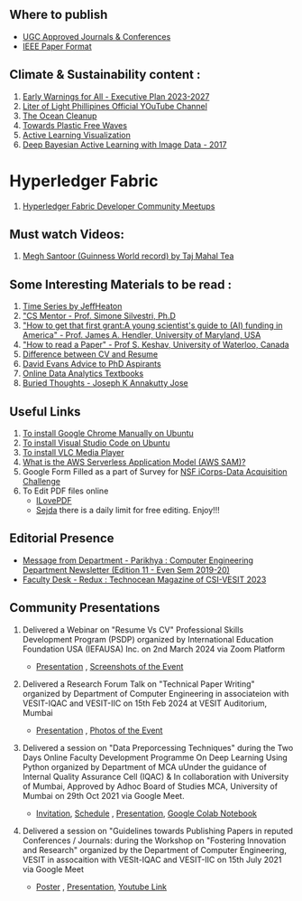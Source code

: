 ## Where to publish
* [UGC Approved Journals & Conferences](https://docs.google.com/document/d/1soWFIrzlJ64y6tLyBYGB2li8_xF0MRR2VMB6WwrwsWw/edit?usp=sharing)
* [IEEE Paper Format](https://www.coep.org.in/page_assets/491/IEEE_Template_4.pdf)

## Climate & Sustainability content :
1. [Early Warnings for All - Executive Plan 2023-2027](https://library.wmo.int/viewer/58209/download?file=Executive_Action_Plan_en.pdf&type=pdf&navigator=1)
2. [Liter of Light Phillipines Official YOuTube Channel](https://www.youtube.com/@literoflightofficial)
3. [The Ocean Cleanup](https://theoceancleanup.com/rivers/)
4. [Towards Plastic Free Waves](https://www.norad.no/en/front/about-norad/news/2024/towards-plastic-free-waves/)
5. [Active Learning Visualization](https://patel-zeel.github.io/active-learning-visualization/)
6. [Deep Bayesian Active Learning with Image Data - 2017](https://arxiv.org/pdf/1703.02910)

# Hyperledger Fabric 
1. [Hyperledger Fabric Developer Community Meetups](https://www.youtube.com/watch?v=vXYTqKMb5zs&list=PL0MZ85B_96CH7wvtrRzV7SvtRY0sI0DEg&index=10)

## Must watch Videos:
1. [Megh Santoor (Guinness World record) by Taj Mahal Tea](https://www.youtube.com/watch?v=oZoBuDsb7vA)

## Some Interesting Materials to be read :
1. [Time Series by JeffHeaton](https://colab.research.google.com/github/jeffheaton/app_deep_learning/blob/main/t81_558_class_10_2_lstm.ipynb)
2. ["CS Mentor - Prof. Simone Silvestri, Ph.D ](https://www.youtube.com/watch?v=rEuz_gEZawU&list=PLyJx5RLA-SrH8duKG1ej0HmNL990X1zbw&index=4)
3. ["How to get that first grant:A young scientist's guide to (AI) funding in America" - Prof. James A. Hendler, University of Maryland, USA](https://www.cs.rpi.edu/~hendler/funding-talk/sld001.htm)
4. ["How to read a Paper" - Prof S. Keshav, University of Waterloo, Canada](http://ccr.sigcomm.org/online/files/p83-keshavA.pdf)
5. [Difference between CV and Resume](https://zety.com/blog/cv-vs-resume-difference)
6. [David Evans Advice to PhD Aspirants](https://www.cs.virginia.edu/~evans/advice/)
7. [Online Data Analytics Textbooks](https://github.com/xinwf/Study-Materials)
8. [Buried Thoughts - Joseph K Annakutty Jose](https://dcbookstore.com/books/buried-thoughts-one-life-many-stories)
   
## Useful Links
1. [To install Google Chrome Manually on Ubuntu](https://itsfoss.com/install-chrome-ubuntu/)
2. [To install Visual Studio Code on Ubuntu](https://www.golinuxcloud.com/install-visual-studio-code-ubuntu-22/#2_Using_the_deb_Package_to_Install_Visual_Studio_Code)
3. [To install VLC Media Player](https://linuxhint.com/install-vlc-media-player-ubuntu22-04/)
4. [What is the AWS Serverless Application Model (AWS SAM)?](https://docs.aws.amazon.com/serverless-application-model/latest/developerguide/what-is-sam.html)
5. Google Form Filled as a part of Survey for [NSF iCorps-Data Acquisition Challenge](https://docs.google.com/forms/u/1/d/e/1FAIpQLSex4sYXlvfNxRGm_7g9FqEaPCC63BikpA8oTSOZZmy7Ybs4eQ/formResponse?pli=1&edit2=2_ABaOnud3z8WiW38nR-kFq7SkM-RhcZ58scGX_VXXyu4jBvOzAxiOyNioPSQUUTIInwVSrEA)
6. To Edit PDF files online
   - [ILovePDF](https://www.ilovepdf.com/)
   - [Sejda](https://www.sejda.com/pdf-editor) there is a daily limit for free editing. Enjoy!!!

## Editorial Presence
* [Message from Department - Parikhya : Computer Engineering Department Newsletter (Edition 11 - Even Sem 2019-20)](https://github.com/LifnaJos/useful_materials_links/blob/main/Parikhya_Ed-11_2019-20_Even_Sem.pdf)
* [Faculty Desk - Redux : Technocean Magazine of CSI-VESIT 2023](https://redux-magazines.vercel.app/redux2023.html)

## Community Presentations
1. Delivered a Webinar on "Resume Vs CV" Professional Skills Development Program (PSDP) organized by International Education Foundation USA (IEFAUSA) Inc. on 2nd March 2024 via Zoom Platform
   - [Presentation](https://github.com/LifnaJos/useful_materials_links/blob/main/Resume%20Vs%20CV.pdf) , [Screenshots of the Event](https://github.com/LifnaJos/useful_materials_links/blob/main/Screenshot%20from%202024-03-02%2009-52-29.pdf)

2. Delivered a Research Forum Talk on "Technical Paper Writing" organized by Department of Computer Engineering in associateion with VESIT-IQAC and VESIT-IIC on 15th Feb 2024 at VESIT Auditorium, Mumbai
   - [Presentation](https://github.com/LifnaJos/useful_materials_links/blob/main/Technical%20Paper%20Writing%20Research%20Forum%2015%20Feb%202024%20(Final).pdf) , [Photos of the Event](https://github.com/LifnaJos/useful_materials_links/blob/main/WhatsApp%20Image%202024-03-02%20at%2020.58.35.pdf)
3. Delivered a session on "Data Preporcessing Techniques" during the Two Days Online Faculty Development Programme On Deep Learning Using Python organized by Department of MCA uUnder the guidance of Internal Quality Assurance Cell (IQAC) & In collaboration with University of Mumbai, Approved by Adhoc Board of Studies MCA, University of Mumbai on 29th Oct 2021 via Google Meet.
   - [Invitation](https://github.com/LifnaJos/useful_materials_links/blob/main/DeepLearningLab_FDP.pdf), [Schedule](https://github.com/LifnaJos/useful_materials_links/blob/main/Schedul%20_FDP%20on%20DL%20Using%20Python.pdf) , [Presentation](https://github.com/LifnaJos/useful_materials_links/blob/main/Data_Preprocessing_Techniques_DL_Lab.pdf), [Google Colab Notebook](https://github.com/LifnaJos/useful_materials_links/blob/main/Data_Preprocessing_techniques.ipynb)
4. Delivered a session on "Guidelines towards Publishing Papers in reputed Conferences / Journals: during the Workshop on "Fostering Innovation and Research" organized by the Department of Computer Engineering, VESIT in assocaition with VESIt-IQAC and VESIT-IIC on 15th July 2021 via Google Meet
   - [Poster](https://github.com/LifnaJos/useful_materials_links/blob/main/Poster_15_07_2021.pdf) , [Presentation](https://github.com/LifnaJos/useful_materials_links/blob/main/Workshop%20on%20Fostering%20Innovation%20%26%20Research%20(15th%20July%202021).pdf), [Youtube Link](https://youtu.be/fqbChGmdHao)

